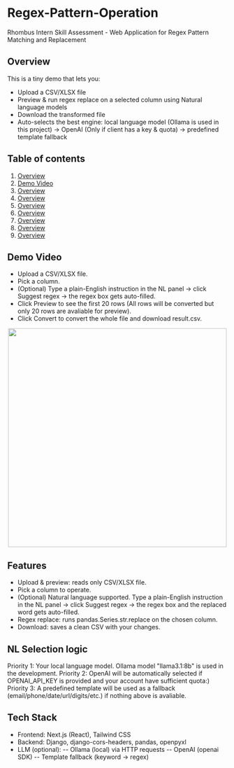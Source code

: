 # Regex-Pattern-Operation
Rhombus Intern Skill Assessment - Web Application for Regex Pattern Matching and Replacement

## Overview
This is a tiny demo that lets you:
- Upload a CSV/XLSX file
- Preview & run regex replace on a selected column using Natural language models 
- Download the transformed file
- Auto-selects the best engine: local language model (Ollama is used in this project) → OpenAI (Only if client has a key & quota) → predefined template fallback

## Table of contents
1. [Overview](#overview)
2. [Demo Video](#demo-video)
3. [Overview](#overview)
4. [Overview](#overview)
5. [Overview](#overview)
6. [Overview](#overview)
7. [Overview](#overview)
8. [Overview](#overview)
9. [Overview](#overview)

## Demo Video
- Upload a CSV/XLSX file.
- Pick a column.
- (Optional) Type a plain-English instruction in the NL panel → click Suggest regex → the regex box gets auto-filled.
- Click Preview to see the first 20 rows (All rows will be converted but only 20 rows are avaliable for preview).
- Click Convert to convert the whole file and download result.csv.
<p align="center">
  <img src="Images/G&M_1.jpg" width="500"><br>
</p>

## Features
- Upload & preview: reads only CSV/XLSX file.
- Pick a column to operate.
- (Optional) Natural language supported. Type a plain-English instruction in the NL panel → click Suggest regex → the regex box and the replaced word gets auto-filled.
- Regex replace: runs pandas.Series.str.replace on the chosen column.
- Download: saves a clean CSV with your changes.

## NL Selection logic
Priority 1: Your local language model. Ollama model "llama3.1:8b" is used in the development.
Priority 2: OpenAI will be automatically selected if OPENAI_API_KEY is provided and your account have sufficient quota:)
Priority 3: A predefined template will be used as a fallback (email/phone/date/url/digits/etc.) if nothing above is avaliable.

## Tech Stack

- Frontend: Next.js (React), Tailwind CSS
- Backend: Django, django-cors-headers, pandas, openpyxl
- LLM (optional):
-- Ollama (local) via HTTP requests
-- OpenAI (openai SDK)
-- Template fallback (keyword → regex)